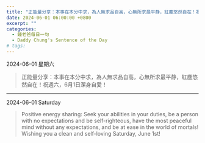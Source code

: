 ```yaml
---
title: "正能量分享：本事在本分中求，為人無求品自高，心無所求最平静，紅塵悠然自在！祝週六，6月1日潔身自愛！ <br> Positive energy sharing: Seek your abilities in your duties, be a person with no expectations and be self-righteous, have the most peaceful mind without any expectations, and be at ease in the world of mortals! Wishing you a clean and self-loving Saturday, June 1st!"
date: 2024-06-01 06:00:00 +0800
excerpt: ""
categories:
  - 鍾老爸每日一句
  - Daddy Chung's Sentence of the Day
# tags:
---
```


2024-06-01 星期六

> 正能量分享：本事在本分中求，為人無求品自高，心無所求最平静，紅塵悠然自在！祝週六，6月1日潔身自愛！

---

2024-06-01 Saturday

> Positive energy sharing: Seek your abilities in your duties, be a person with no expectations and be self-righteous, have the most peaceful mind without any expectations, and be at ease in the world of mortals! Wishing you a clean and self-loving Saturday, June 1st!